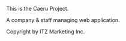 This is the Caeru Project.

A company & staff managing web application.

Copyright by ITZ Marketing Inc.
